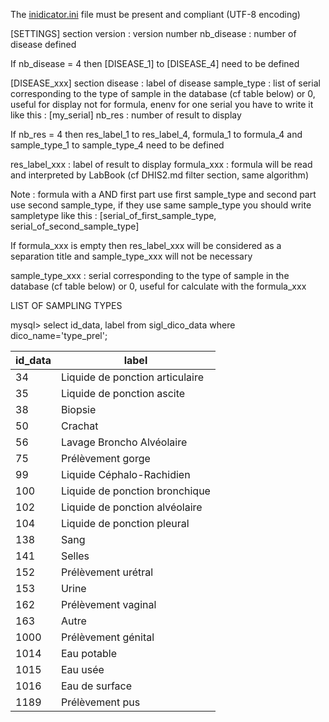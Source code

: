 The [inidicator.ini](storage/resource/indicator/indicator.ini) file must be present and compliant (UTF-8 encoding)

[SETTINGS] section
version : version number
nb_disease : number of disease defined

If nb_disease = 4 then [DISEASE_1] to [DISEASE_4] need to be defined

[DISEASE_xxx] section
disease : label of disease
sample_type : list of serial corresponding to the type of sample in the database (cf table below) or 0, useful for display not for formula, enenv for one serial you have to write it like this : [my_serial]
nb_res : number of result to display

If nb_res = 4 then res_label_1 to res_label_4, formula_1 to formula_4 and sample_type_1 to sample_type_4  need to be defined

res_label_xxx : label of result to display
formula_xxx : formula will be read and interpreted by LabBook (cf DHIS2.md filter section, same algorithm)

Note : formula with a AND first part use first sample_type and second part use second sample_type, if they use same sample_type you should write sampletype like this : [serial_of_first_sample_type, serial_of_second_sample_type]

If formula_xxx is empty then res_label_xxx will be considered as a separation title and sample_type_xxx will not be necessary

sample_type_xxx : serial corresponding to the type of sample in the database (cf table below) or 0, useful for calculate with the formula_xxx


LIST OF SAMPLING TYPES

mysql> select id_data, label from sigl_dico_data where dico_name='type_prel';

| id_data | label                           |
|---------|---------------------------------|
|      34 | Liquide de ponction articulaire |
|      35 | Liquide de ponction ascite      |
|      38 | Biopsie                         |
|      50 | Crachat                         |
|      56 | Lavage Broncho Alvéolaire       |
|      75 | Prélèvement gorge               |
|      99 | Liquide Céphalo-Rachidien       |
|     100 | Liquide de ponction bronchique  |
|     102 | Liquide de ponction alvéolaire  |
|     104 | Liquide de ponction pleural     |
|     138 | Sang                            |
|     141 | Selles                          |
|     152 | Prélèvement urétral             |
|     153 | Urine                           |
|     162 | Prélèvement vaginal             |
|     163 | Autre                           |
|    1000 | Prélèvement génital             |
|    1014 | Eau potable                     |
|    1015 | Eau usée                        |
|    1016 | Eau de surface                  |
|    1189 | Prélèvement pus                 |
